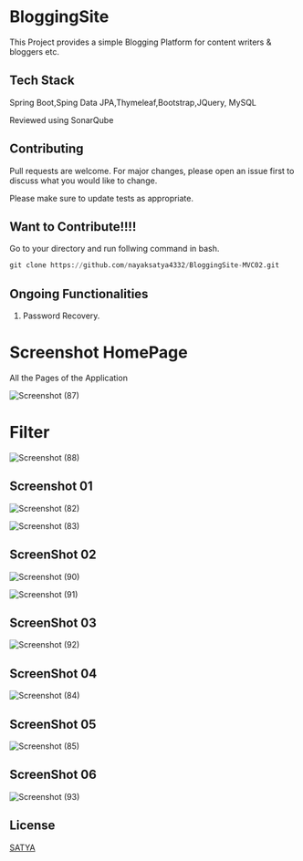 # BloggingSite

This Project provides a simple Blogging Platform for content writers & bloggers etc.

## Tech Stack

Spring Boot,Sping Data JPA,Thymeleaf,Bootstrap,JQuery, MySQL

Reviewed using SonarQube

## Contributing

Pull requests are welcome. For major changes, please open an issue first
to discuss what you would like to change.

Please make sure to update tests as appropriate.

## Want to Contribute!!!!
Go to your directory and run follwing command in bash.

```python
git clone https://github.com/nayaksatya4332/BloggingSite-MVC02.git
```
## Ongoing Functionalities

1. Password Recovery.

# Screenshot HomePage

All the Pages of the Application

![Screenshot (87)](https://user-images.githubusercontent.com/104249371/236620839-8dc2c9bb-da7f-4cf4-9b7a-159c120fd26f.png)
# Filter
![Screenshot (88)](https://user-images.githubusercontent.com/104249371/236620850-4ceb47b0-5c84-4141-9967-49b0456b99fd.png)

## Screenshot 01

![Screenshot (82)](https://user-images.githubusercontent.com/104249371/236620873-9ee0eda6-0858-4a9a-af7e-0528eaa353ab.png)

![Screenshot (83)](https://user-images.githubusercontent.com/104249371/236620880-e4557cee-17fd-4e88-80c7-4bc2347a241a.png)

## ScreenShot 02

![Screenshot (90)](https://user-images.githubusercontent.com/104249371/236620900-68cc7897-1819-461b-b390-b9a49231c290.png)

![Screenshot (91)](https://user-images.githubusercontent.com/104249371/236620907-5b458342-bbe8-4278-9cd5-1e1e46ef9a90.png)


## ScreenShot 03

![Screenshot (92)](https://user-images.githubusercontent.com/104249371/236620901-535f3723-8dab-4efc-8fd6-5d483d3c61e9.png)


## ScreenShot 04

![Screenshot (84)](https://user-images.githubusercontent.com/104249371/236620916-56194b1d-405b-4ccf-a566-c0dc48eef286.png)


## ScreenShot 05

![Screenshot (85)](https://user-images.githubusercontent.com/104249371/236620918-23eb248a-af7a-415a-ba28-db7f8f2c22e0.png)




## ScreenShot 06

![Screenshot (93)](https://user-images.githubusercontent.com/104249371/236620975-a26b13ef-a729-4bf2-a170-408ccd41b1e3.png)


## License

[SATYA](https://github.com/nayaksatya1232)
